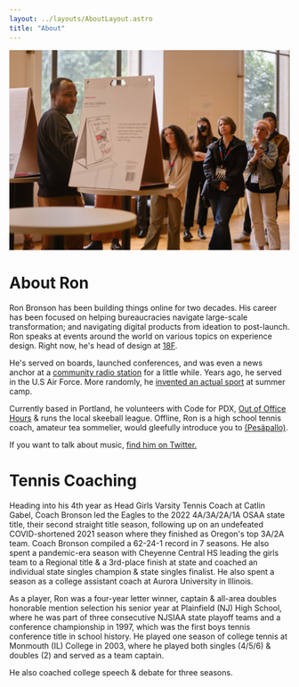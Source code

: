 ```yaml
---
layout: ../layouts/AboutLayout.astro
title: "About"
---
```


<img src="src\pages\ron_pic.jpg">

# About Ron
Ron Bronson has been building things online for two decades. His career has been focused on helping bureaucracies navigate large-scale transformation; and navigating digital products from ideation to post-launch. Ron speaks at events around the world on various topics on experience design. Right now, he's head of design at [18F](http://18f.gsa.gov/).

He's served on boards, launched conferences, and was even a news anchor at a [community radio station](https://www.podchaser.com/podcasts/daily-local-news-wfhb-492801) for a little while. Years ago, he served in the U.S Air Force. More randomly, he [invented an actual sport](https://en.wikipedia.org/wiki/Tennis_polo) at summer camp.

Currently based in Portland, he volunteers with Code for PDX, [Out of Office Hours](http://outofofficehours.com) & runs the local skeeball league. Offline, Ron is a high school tennis coach, amateur tea sommelier, would gleefully introduce you to [(Pesäpallo)](https://www.superpesis.fi/uutiset/yhdysvaltalainen-ron-bronson-toteutti-unelmansa-ja-matkusti-suomeen-katsomaan-pesapalloa/). 

If you want to talk about music, [find him on Twitter.](http://twitter.com/ronbronson)


# Tennis Coaching 

Heading into his 4th year as Head Girls Varsity Tennis Coach at Catlin Gabel, Coach Bronson led the Eagles to the 2022 4A/3A/2A/1A OSAA state title, their second straight title season, following up on an undefeated COVID-shortened 2021 season where they finished as Oregon's top 3A/2A team. Coach Bronson compiled a 62-24-1 record in 7 seasons. He also spent a pandemic-era season with Cheyenne Central HS leading the girls team to a Regional title & a 3rd-place finish at state and coached an individual state singles champion & state singles finalist. He also spent a season as a college assistant coach at Aurora University in Illinois.

As a player, Ron was a four-year letter winner, captain & all-area doubles honorable mention selection his senior year at Plainfield (NJ) High School, where he was part of three consecutive NJSIAA state playoff teams and a conference championship in 1997, which was the first boys tennis conference title in school history. He played one season of college tennis at Monmouth (IL) College in 2003, where he played both singles (4/5/6) & doubles (2) and served as a team captain.

He also coached college speech & debate for three seasons. 
